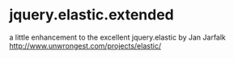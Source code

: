 jquery.elastic.extended
=======================

a little enhancement to the excellent jquery.elastic by Jan Jarfalk http://www.unwrongest.com/projects/elastic/